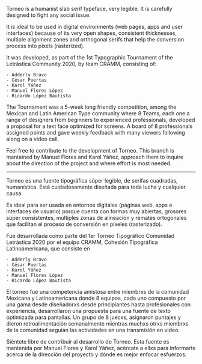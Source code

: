 Torneo is a humanist slab serif typeface, very legible. It is carefully designed to fight any social issue.

It is ideal to be used in digital environments (web pages, apps and user interfaces) because of its very open shapes, consistent thicknesses, multiple alignment zones and orthogonal serifs that help the conversion process into pixels (rasterized). 

It was developed, as part of the 1st Typographic Tournament of the Letrástica Community 2020, by team CRAMM, consisting of:

	- Adderly Bravo
	- César Puertas 
	- Karol Yáñez 
	- Manuel Flores López 
	- Ricardo López Bautista 

The Tournament was a 5-week long friendly competition, among the Mexican and Latin American Type community where 8 Teams, each one a range of designers from beginners to experienced professionals, developed a proposal for a text face optimized for screens. A board of 8 professionals assigned points and gave weekly feedback with many viewers following along on a video call.

Feel free to contribute to the development of Torneo. This branch is mantained by Manuel Flores and Karol Yáñez, approach them to inquire about the direction of the project and where effort is most needed.


---


Torneo es una fuente tipográfica súper legible, de serifas cuadradas, humanística.  Está cuidadosamente diseñada para toda lucha y cualquier causa. 

Es ideal para ser usada en entornos digitales (páginas web, apps e interfaces de usuario) porque cuenta con formas muy abiertas, grosores súper consistentes, múltiples zonas de alineación y remates ortogonales que facilitan el proceso de conversión en píxeles (rasterizado).

Fue desarrollada como parte del 1er Torneo Tipográfico Comunidad Letrástica 2020 por el equipo CRAMM, Cohesión Tipográfica Latinoamericana, que consiste en

	- Adderly Bravo
	- César Puertas 
	- Karol Yáñez 
	- Manuel Flores López 
	- Ricardo López Bautista 

El torneo fue una competencia amistosa entre miembrxs de la comunidad Mexicana y Latinoamericana donde 8 equipos, cada uno compuesto por una gama desde diseñadorxs desde principiantes hasta profesionales con experiencia, desarrollaron una propuesta para una fuente de texto optimizada para pantallas. Un grupo de 8 juecxs, asignaron puntajes y dieron retroalimentación semanalmente mientras muchxs otrxs miembrxs de la comunidad seguían las actividades en una transmisión en video.

Siéntete libre de contribuir al desarrollo de Torneo. Esta fuente es mantenida por Manuel Flores y Karol Yáñez, acércate a ellxs para informarte acerca de la dirección del proyecto y dónde es mejor enfocar esfuerzos.